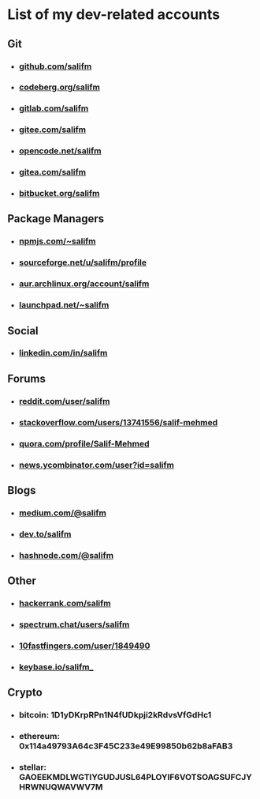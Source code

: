 # List of my dev-related accounts

## Git

* ### [github.com/salifm](https://github.com/salifm)
* ### [codeberg.org/salifm](https://codeberg.org/salifm)
* ### [gitlab.com/salifm](https://gitlab.com/salifm)
* ### [gitee.com/salifm](https://gitee.com/salifm)
* ### [opencode.net/salifm](https://www.opencode.net/salifm)
* ### [gitea.com/salifm](https://gitea.com/salifm)
* ### [bitbucket.org/salifm](https://bitbucket.org/salifm)

## Package Managers

* ### [npmjs.com/~salifm](https://www.npmjs.com/~salifm)
* ### [sourceforge.net/u/salifm/profile](https://sourceforge.net/u/salifm/profile)
* ### [aur.archlinux.org/account/salifm](https://aur.archlinux.org/account/salifm)
* ### [launchpad.net/~salifm](https://launchpad.net/~salifm)

## Social

* ### [linkedin.com/in/salifm](https://www.linkedin.com/in/salifm)

## Forums

* ### [reddit.com/user/salifm](https://www.reddit.com/user/salifm)
* ### [stackoverflow.com/users/13741556/salif-mehmed](https://stackoverflow.com/users/13741556/salif-mehmed)
* ### [quora.com/profile/Salif-Mehmed](https://www.quora.com/profile/Salif-Mehmed)
* ### [news.ycombinator.com/user?id=salifm](https://news.ycombinator.com/user?id=salifm)

## Blogs

* ### [medium.com/@salifm](https://medium.com/@salifm)
* ### [dev.to/salifm](https://dev.to/salifm)
* ### [hashnode.com/@salifm](https://hashnode.com/@salifm)

## Other

* ### [hackerrank.com/salifm](https://www.hackerrank.com/salifm)
* ### [spectrum.chat/users/salifm](https://spectrum.chat/users/salifm?tab=posts)
* ### [10fastfingers.com/user/1849490](https://10fastfingers.com/user/1849490)
* ### [keybase.io/salifm_](https://keybase.io/salifm_)

## Crypto

* ### bitcoin: 1D1yDKrpRPn1N4fUDkpji2kRdvsVfGdHc1
* ### ethereum: 0x114a49793A64c3F45C233e49E99850b62b8aFAB3
* ### stellar: GAOEEKMDLWGTIYGUDJUSL64PLOYIF6VOTSOAGSUFCJYHRWNUQWAVWV7M
